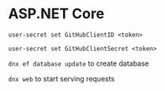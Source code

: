 # ASP.NET Core

`user-secret set GitHubClientID <token>`

`user-secret set GitHubClientSecret <token>`

`dnx ef database update` to create database

`dnx web` to start serving requests
